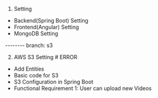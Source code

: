 1. Setting
- Backend(Spring Boot) Setting
- Frontend(Angular) Setting
- MongoDB Setting

-------- branch: s3

2. AWS S3 Setting  # ERROR
- Add Entities
- Basic code for S3
- S3 Configuration in Spring Boot
- Functional Requirement 1: User can upload new Videos
